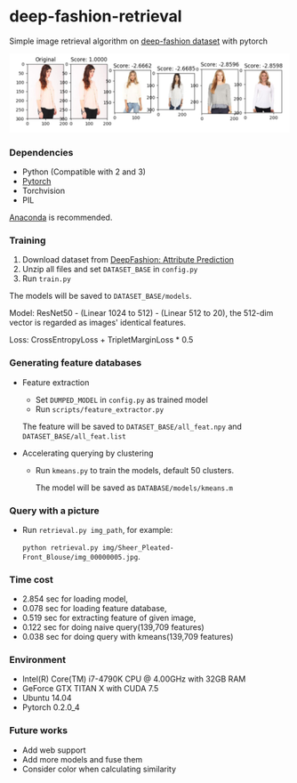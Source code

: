 # deep-fashion-retrieval
Simple image retrieval algorithm on [deep-fashion dataset](http://mmlab.ie.cuhk.edu.hk/projects/DeepFashion/AttributePrediction.html) with pytorch

![Capture](resources/Capture.PNG)

### Dependencies
- Python (Compatible with 2 and 3)
- [Pytorch](http://pytorch.org/)
- Torchvision
- PIL

[Anaconda](https://www.anaconda.com/download/) is recommended.

### Training
1. Download dataset from [DeepFashion: Attribute Prediction](http://mmlab.ie.cuhk.edu.hk/projects/DeepFashion/AttributePrediction.html)
2. Unzip all files and set `DATASET_BASE` in `config.py`
3. Run `train.py`

The models will be saved to `DATASET_BASE/models`.

Model: ResNet50 - (Linear 1024 to 512) - (Linear 512 to 20), the 512-dim vector is regarded as images' identical features.

Loss: CrossEntropyLoss + TripletMarginLoss * 0.5

### Generating feature databases
- Feature extraction
    - Set `DUMPED_MODEL` in `config.py` as trained model
    - Run `scripts/feature_extractor.py`
    
    The feature will be saved to `DATASET_BASE/all_feat.npy` and `DATASET_BASE/all_feat.list`
- Accelerating querying by clustering
    - Run `kmeans.py` to train the models, default 50 clusters.
    
        The model will be saved as `DATABASE/models/kmeans.m` 

### Query with a picture

- Run `retrieval.py img_path`, for example:

    `python retrieval.py img/Sheer_Pleated-Front_Blouse/img_00000005.jpg`.
    
### Time cost
- 2.854 sec for loading model, 
- 0.078 sec for loading feature database, 
- 0.519 sec for extracting feature of given image, 
- 0.122 sec for doing naive query(139,709 features)
- 0.038 sec for doing query with kmeans(139,709 features)

### Environment
- Intel(R) Core(TM) i7-4790K CPU @ 4.00GHz with 32GB RAM
- GeForce GTX TITAN X with CUDA 7.5
- Ubuntu 14.04
- Pytorch 0.2.0_4

### Future works
- Add web support
- Add more models and fuse them
- Consider color when calculating similarity
